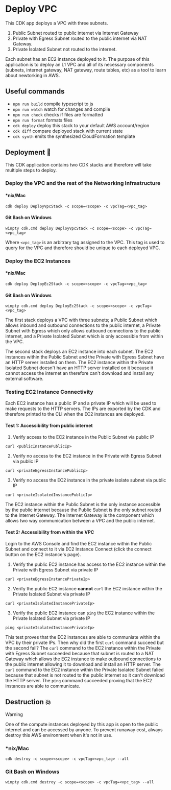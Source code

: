 # Deploy VPC

This CDK app deploys a VPC with three subnets.

1. Public Subnet routed to public internet via Internet Gateway
2. Private with Egress Subnet routed to the public internet via NAT Gateway.
3. Private Isolated Subnet not routed to the internet.

Each subnet has an EC2 instance deployed to it. The purpose of this application is to deploy an L1 VPC and all of its necessary components (subnets, internet gateway, NAT gateway, route tables, etc) as a tool
to learn about newtorking in AWS.

## Useful commands

- `npm run build` compile typescript to js
- `npm run watch` watch for changes and compile
- `npm run check` checks if files are formatted
- `npm run format` formats files
- `cdk deploy` deploy this stack to your default AWS account/region
- `cdk diff` compare deployed stack with current state
- `cdk synth` emits the synthesized CloudFormation template

## Deployment :rocket:

This CDK application contains two CDK stacks and therefore will take multiple steps to deploy.

### Deploy the VPC and the rest of the Networking Infrastructure

#### \*nix/Mac

```console
cdk deploy DeployVpcStack -c scope=<scope> -c vpcTag=<vpc_tag>
```

#### Git Bash on Windows

```console
winpty cdk.cmd deploy DeployVpcStack -c scope=<scope> -c vpcTag=<vpc_tag>
```

Where `<vpc_tag>` is an arbitrary tag assigned to the VPC. This tag is used to query for the VPC and therefore should be unique to each deployed VPC.

### Deploy the EC2 Instances

#### \*nix/Mac

```console
cdk deploy DeployEc2Stack -c scope=<scope> -c vpcTag=<vpc_tag>
```

#### Git Bash on Windows

```console
winpty cdk.cmd deploy DeployEc2Stack -c scope=<scope> -c vpcTag=<vpc_tag>
```

The first stack deploys a VPC with three subnets; a Public Subnet which allows inbound and outbound connections to the public internet, a Private Subnet with Egress which only allows outbound connections to the
public internet, and a Private Isolated Subnet which is only accessible from within the VPC.

The second stack deploys an EC2 instance into each subnet. The EC2 instances within the Public Subnet and the Private with Egress Subnet have an HTTP server installed on them. The EC2 instance within the Private Isolated Subnet doesn't have an HTTP server installed on it because it cannot access the internet an therefore can't download and install any external software.

### Testing EC2 Instance Connectivity

Each EC2 instance has a public IP and a private IP which will be used to make requests to the HTTP servers. The IPs are exported by the CDK and therefore printed to the CLI when the EC2 instances are deployed.

#### Test 1: Accessibility from public internet

1. Verify access to the EC2 instance in the Public Subnet via public IP

```console
curl <publicInstancePublicIp>
```

2. Verify no access to the EC2 instance in the Private with Egress Subnet via public IP

```console
curl <privateEgressInstancePublicIp>
```

3. Verify no access the EC2 instance in the private isolate subnet via public IP

```console
curl <privateIsolatedInstancePublicIp>
```

The EC2 instance within the Public Subnet is the only instance accessible by the public internet because the Public Subnet is the only subnet routed to the Internet Gateway. The Internet Gateway is the component which allows two way communication between a VPC and the public internet.

#### Test 2: Accessibility from within the VPC

Login to the AWS Console and find the EC2 instance within the Public Subnet and connect to it via EC2 Instance Connect (click the connect button on the EC2 instance's page).

1. Verify the public EC2 instance has access to the EC2 instance within the Private with Egress Subnet via private IP

```console
curl <privateEgressInstancePrivateIp>
```

2. Verify the public EC2 instance **cannot** `curl` the EC2 instance within the Private Isolated Subnet via private IP

```console
curl <privateIsolatedInstancePrivateIp>
```

3. Verify the public EC2 instance can `ping` the EC2 instance within the Private Isolated Subnet via private IP

```console
ping <privateIsolatedInstancePrivateIp>
```

This test proves that the EC2 instances are able to communiate within the VPC by their private IPs. Then why did the first `curl` command succeed but the second fail? The `curl` command to the EC2 instance within the Private with Egress Subnet succeeded because that subnet is routed to a NAT Gateway which allows the EC2 instance to make outbound connections to the public internet allowing it to download and install an HTTP server. The `curl` command to the EC2 instance within the Private Isolated Subnet falied because that subnet is not routed to the public internet so it can't download the HTTP server. The `ping` command succeeded proving that the EC2 instances are able to communicate.

## Destruction :boom:

> [!WARNING]
> One of the compute instances deployed by this app is open to the public internet and can be accessed by anyone. To prevent runaway cost, always destroy this AWS environment when it's not in use.

### \*nix/Mac

```console
cdk destroy -c scope=<scope> -c vpcTag=<vpc_tag> --all
```

### Git Bash on Windows

```console
winpty cdk.cmd destroy -c scope=<scope> -c vpcTag=<vpc_tag> --all
```
